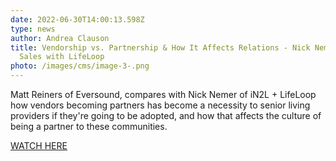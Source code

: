 ```yaml
---
date: 2022-06-30T14:00:13.598Z
type: news
author: Andrea Clauson
title: Vendorship vs. Partnership & How It Affects Relations - Nick Nemer, VP of
  Sales with LifeLoop
photo: /images/cms/image-3-.png
---
```



Matt Reiners of Eversound, compares with Nick Nemer of iN2L + LifeLoop how vendors becoming partners has become a necessity to senior living providers if they're going to be adopted, and how that affects the culture of being a partner to these communities.



[WATCH HERE](https://www.youtube.com/watch?v=91VGLObpCaA)
